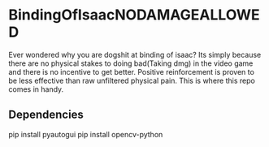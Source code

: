 # BindingOfIsaacNODAMAGEALLOWED

Ever wondered why you are dogshit at binding of isaac? Its simply because there are no physical stakes to doing bad(Taking dmg) in the video game and there is no incentive to get better. Positive reinforcement is proven to be less effective than raw unfiltered physical pain. This is where this repo comes in handy.

## Dependencies

pip install pyautogui
pip install opencv-python
